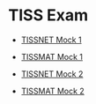 <html>
<head></head>
<body>
	<h1>TISS Exam</h1>
	<ul> 
	  <li><a href="https://ambarfulzele.github.io/RiyaJain/TISSNETMock1.html">TISSNET Mock 1</a></li>
	</ul>
	<ul> 
	  <li><a href="https://ambarfulzele.github.io/RiyaJain/TISSMATMock1.html">TISSMAT Mock 1</a></li>
	</ul>
	<ul> 
	  <li><a href="https://ambarfulzele.github.io/RiyaJain/TISSNETMock2.html">TISSNET Mock 2</a></li>
	</ul>
	<ul> 
	  <li><a href="https://ambarfulzele.github.io/RiyaJain/TISSMATMock2.html">TISSMAT Mock 2</a></li>
	</ul>
</body></html>
